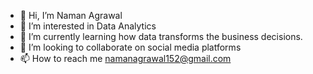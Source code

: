 - 👋 Hi, I’m Naman Agrawal
- 👀 I’m interested in Data Analytics
- 🌱 I’m currently learning how data transforms the business decisions.
- 💞️ I’m looking to collaborate on social media platforms
- 📫 How to reach me namanagrawal152@gmail.com

<!---
androidsnipper/androidsnipper is a ✨ special ✨ repository because its `README.md` (this file) appears on your GitHub profile.
You can click the Preview link to take a look at your changes.
--->
